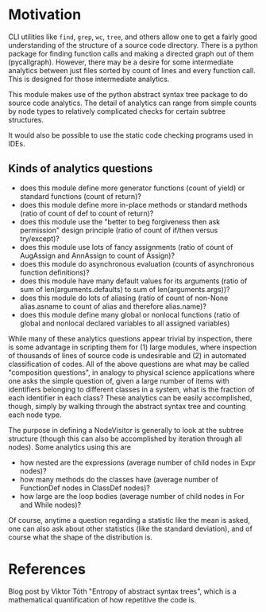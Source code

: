 # Motivation

CLI utilities like `find`, `grep`, `wc`, `tree`, and others allow one
to get a fairly good understanding of the structure of a source code
directory. There is a python package for finding function calls and
making a directed graph out of them (pycallgraph). However, there may
be a desire for some intermediate analytics between just files sorted
by count of lines and every function call. This is designed for those
intermediate analytics.

This module makes use of the python abstract syntax tree package to do
source code analytics. The detail of analytics can range from simple
counts by node types to relatively complicated checks for certain
subtree structures.

It would also be possible to use the static code checking programs used in IDEs.

## Kinds of analytics questions


- does this module define more generator functions (count of yield) or standard functions (count of return)?
- does this module define more in-place methods or standard methods (ratio of count of def to count of return)?
- does this module use the "better to beg forgiveness then ask permission" design principle (ratio of count of if/then versus try/except)? 
- does this module use lots of fancy assignments (ratio of count of AugAssign and AnnAssign to count of Assign)?
- does this module do asynchronous evaluation (counts of asynchronous function definitions)?
- does this module have many default values for its arguments (ratio of sum of len(arguments.defaults) to sum of len(arguments.args))?
- does this module do lots of aliasing (ratio of count of non-None alias.asname to count of alias and therefore alias.name)?
- does this module define many global or nonlocal functions (ratio of global and nonlocal declared variables to all assigned variables)

While many of these analytics questions appear trivial by inspection,
there is some advantage in scripting them for (1) large modules, where
inspection of thousands of lines of source code is undesirable and (2)
in automated classification of codes. All of the above questions are
what may be called "composition questions", in analogy to physical
science applications where one asks the simple question of, given a
large number of items with identifiers belonging to different classes in
a system, what is the fraction of each identifier in each class? These
analytics can be easily accomplished, though, simply by walking through
the abstract syntax tree and counting each node type.

The purpose in defining a NodeVisitor is generally to look at the
subtree structure (though this can also be accomplished by iteration
through all nodes). Some analytics using this are

- how nested are the expressions (average number of child nodes in Expr nodes)?
- how many methods do the classes have (average number of FunctionDef nodes in ClassDef nodes)?
- how large are the loop bodies (average number of child nodes in For and While nodes)?

Of course, anytime a question regarding a statistic like the mean is
asked, one can also ask about other statistics (like the standard
deviation), and of course what the shape of the distribution is.

# References

Blog post by Viktor Tóth "Entropy of abstract syntax trees", which is a
mathematical quantification of how repetitive the code is.
